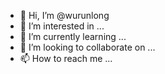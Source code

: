 - 👋 Hi, I’m @wurunlong
- 👀 I’m interested in ...
- 🌱 I’m currently learning ...
- 💞️ I’m looking to collaborate on ...
- 📫 How to reach me ...

<!---
wurunlong/wurunlong is a ✨ special ✨ repository because its `README.md` (this file) appears on your GitHub profile.
You can click the Preview link to take a look at your changes.
--->
